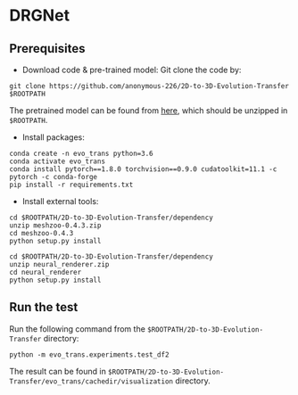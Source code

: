 # DRGNet

## Prerequisites
- Download code & pre-trained model:
Git clone the code by:
```
git clone https://github.com/anonymous-226/2D-to-3D-Evolution-Transfer $ROOTPATH
```
The pretrained model can be found from [here](https://drive.google.com/file/d/1Agf_G9OaCvXPoenRK5vpj3VckuFPGRMg/view?usp=sharing), which should be unzipped in `$ROOTPATH`.
- Install packages:
```
conda create -n evo_trans python=3.6
conda activate evo_trans
conda install pytorch==1.8.0 torchvision==0.9.0 cudatoolkit=11.1 -c pytorch -c conda-forge
pip install -r requirements.txt
```

- Install external tools:

```
cd $ROOTPATH/2D-to-3D-Evolution-Transfer/dependency
unzip meshzoo-0.4.3.zip
cd meshzoo-0.4.3
python setup.py install
```

```
cd $ROOTPATH/2D-to-3D-Evolution-Transfer/dependency
unzip neural_renderer.zip
cd neural_renderer
python setup.py install
```

## Run the test
Run the following command from the `$ROOTPATH/2D-to-3D-Evolution-Transfer` directory:
```
python -m evo_trans.experiments.test_df2
```
The result can be found in `$ROOTPATH/2D-to-3D-Evolution-Transfer/evo_trans/cachedir/visualization` directory.
